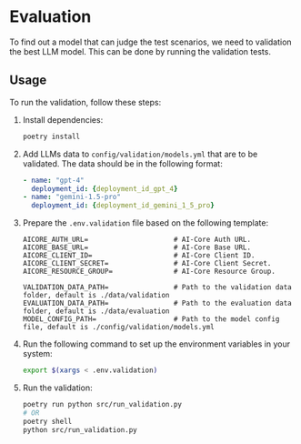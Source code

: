 # Evaluation

To find out a model that can judge the test scenarios, we need to validation the best LLM model. This can be done by running the validation tests.

## Usage

To run the validation, follow these steps:

1. Install dependencies:

    ```bash
    poetry install
    ```

2. Add LLMs data to `config/validation/models.yml` that are to be validated. The data should be in the following format:

   ```yaml
   - name: "gpt-4"
     deployment_id: {deployment_id_gpt_4}
   - name: "gemini-1.5-pro"
     deployment_id: {deployment_id_gemini_1_5_pro}
    ```

3. Prepare the `.env.validation` file based on the following template:

    ```
   AICORE_AUTH_URL=                     # AI-Core Auth URL.
   AICORE_BASE_URL=                     # AI-Core Base URL.
   AICORE_CLIENT_ID=                    # AI-Core Client ID.
   AICORE_CLIENT_SECRET=                # AI-Core Client Secret.
   AICORE_RESOURCE_GROUP=               # AI-Core Resource Group.
   
   VALIDATION_DATA_PATH=                # Path to the validation data folder, default is ./data/validation
   EVALUATION_DATA_PATH=                # Path to the evaluation data folder, default is ./data/evaluation
   MODEL_CONFIG_PATH=                   # Path to the model config file, default is ./config/validation/models.yml
    ```

3. Run the following command to set up the environment variables in your system:

    ```bash
    export $(xargs < .env.validation)
    ```

4. Run the validation:

    ```bash
   poetry run python src/run_validation.py
   # OR
   poetry shell
   python src/run_validation.py
    ```
